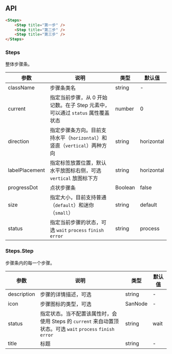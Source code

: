 ## API

```html
<Steps>
    <Step title="第一步" />
    <Step title="第二步" />
    <Step title="第三步" />
</Steps>
```

### Steps

整体步骤条。

| 参数 | 说明 | 类型 | 默认值 |
| --- | --- | --- | --- |
| className | 步骤条类名 | string | - |
| current | 指定当前步骤，从 0 开始记数。在子 Step 元素中，可以通过 `status` 属性覆盖状态 | number | 0 |
| direction | 指定步骤条方向。目前支持水平（`horizontal`）和竖直（`vertical`）两种方向 | string | horizontal |
| labelPlacement | 指定标签放置位置，默认水平放图标右侧，可选 `vertical` 放图标下方 | string | horizontal |
| progressDot | 点状步骤条 | Boolean | false |
| size | 指定大小，目前支持普通（`default`）和迷你（`small`） | string | default |
| status | 指定当前步骤的状态，可选 `wait` `process` `finish` `error` | string | process |

### Steps.Step

步骤条内的每一个步骤。

| 参数           | 说明                                                                          | 类型      | 默认值     |
| ---            | ---                                                                           | ---       | ---        |
| description    | 步骤的详情描述，可选                                                          | string           | - |
| icon        |  步骤图标的类型，可选| SanNode    | -          |
| status         | 指定状态。当不配置该属性时，会使用 Steps 的 `current` 来自动置顶状态。可选 `wait` `process` `finish` `error`                    | string    | wait    |
| title    | 标题                                                          | string           | - |
